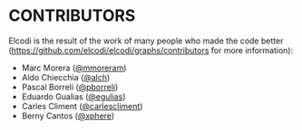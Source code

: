 CONTRIBUTORS
============

Elcodi is the result of the work of many people who made the code better
(https://github.com/elcodi/elcodi/graphs/contributors for more information):

* Marc Morera ([@mmoreram](https://github.com/mmoreram))
* Aldo Chiecchia ([@alch](https://github.com/alch))
* Pascal Borreli ([@pborreli](https://github.com/pborreli))
* Eduardo Gualias ([@egulias](https://github.com/egulias))
* Carles Climent ([@carlescliment](https://github.com/carlescliment))
* Berny Cantos ([@xphere](https://github.com/xphere))
